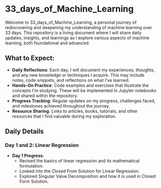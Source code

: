 # 33_days_of_Machine_Learning

Welcome to 33_days_of_Machine_Learning, a personal journey of rediscovering and deepening my understanding of machine learning over 33 days. This repository is a living document where I will share daily updates, insights, and learnings as I explore various aspects of machine learning, both foundational and advanced.

## What to Expect:
- <b>Daily Reflections</b>: Each day, I will document my experiences, thoughts, and any new knowledge or techniques I acquire. This may include notes, code snippets, and reflections on what I've learned.
- <b>Hands-On Practice</b>: Code examples and exercises that illustrate the concepts I'm studying. These will be implemented in Jupyter notebooks and shared within the repository.
- <b>Progress Tracking</b>: Regular updates on my progress, challenges faced, and milestones achieved throughout the journey.
- <b>Resource Sharing</b>: Links to articles, books, tutorials, and other resources that I find valuable during my exploration.

## Daily Details 

### Day 1 and 2: Linear Regression
- **Day 1 Progress**:
    - Revised the basics of linear regression and its mathematical formulation.
    - Looked into the Closed From Solution for Linear Regression.
    - Explored Singular Value Decomposition and how it is used in Closed Form Solution.








